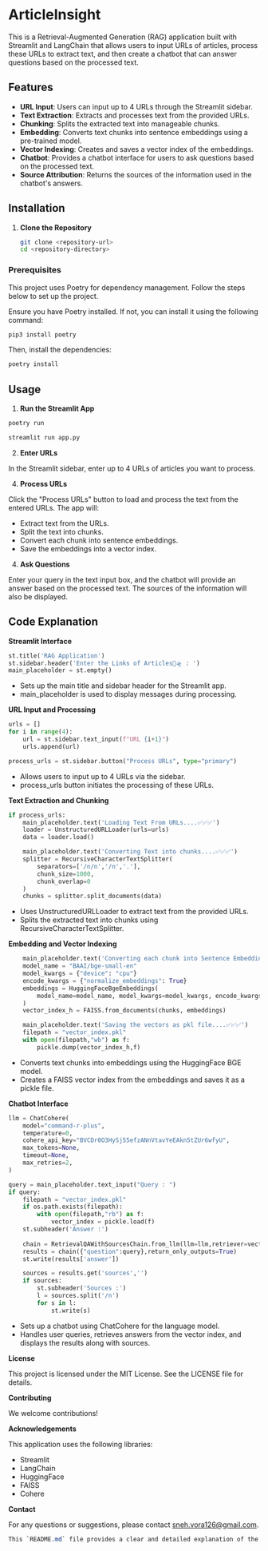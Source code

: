 # ArticleInsight

This is a Retrieval-Augmented Generation (RAG) application built with Streamlit and LangChain that allows users to input URLs of articles, process these URLs to extract text, and then create a chatbot that can answer questions based on the processed text.

## Features

- **URL Input**: Users can input up to 4 URLs through the Streamlit sidebar.
- **Text Extraction**: Extracts and processes text from the provided URLs.
- **Chunking**: Splits the extracted text into manageable chunks.
- **Embedding**: Converts text chunks into sentence embeddings using a pre-trained model.
- **Vector Indexing**: Creates and saves a vector index of the embeddings.
- **Chatbot**: Provides a chatbot interface for users to ask questions based on the processed text.
- **Source Attribution**: Returns the sources of the information used in the chatbot's answers.

## Installation

1. **Clone the Repository**

   ```sh
   git clone <repository-url>
   cd <repository-directory>
   ```

### Prerequisites

This project uses Poetry for dependency management. Follow the steps below to set up the project.

Ensure you have Poetry installed. If not, you can install it using the following command:

```sh
pip3 install poetry
```
Then, install the dependencies:

```sh
poetry install
```

## Usage

1. **Run the Streamlit App**
   
```sh
poetry run
```
```sh
streamlit run app.py
```

2. **Enter URLs**

In the Streamlit sidebar, enter up to 4 URLs of articles you want to process.

4. **Process URLs**

Click the "Process URLs" button to load and process the text from the entered URLs. The app will:

- Extract text from the URLs.
- Split the text into chunks.
- Convert each chunk into sentence embeddings.
- Save the embeddings into a vector index.
  
4. **Ask Questions**
   
Enter your query in the text input box, and the chatbot will provide an answer based on the processed text. The sources of the information will also be displayed.


## Code Explanation

**Streamlit Interface**

```python
st.title('RAG Application')
st.sidebar.header('Enter the Links of Articles🚀🛸 : ')
main_placeholder = st.empty()
```
- Sets up the main title and sidebar header for the Streamlit app.
- main_placeholder is used to display messages during processing.
  
**URL Input and Processing**
```python
urls = []
for i in range(4):
    url = st.sidebar.text_input(f"URL {i+1}")
    urls.append(url)

process_urls = st.sidebar.button("Process URLs", type="primary")
```
- Allows users to input up to 4 URLs via the sidebar.
- process_urls button initiates the processing of these URLs.
  
**Text Extraction and Chunking**
```python
if process_urls:
    main_placeholder.text('Loading Text From URLs....✅✅✅')
    loader = UnstructuredURLLoader(urls=urls)
    data = loader.load()

    main_placeholder.text('Converting Text into chunks....✅✅✅')
    splitter = RecursiveCharacterTextSplitter(
        separators=['/n/n','/n','.'],
        chunk_size=1000,
        chunk_overlap=0
    )
    chunks = splitter.split_documents(data)
```
- Uses UnstructuredURLLoader to extract text from the provided URLs.
- Splits the extracted text into chunks using RecursiveCharacterTextSplitter.

**Embedding and Vector Indexing**
```python
    main_placeholder.text('Converting each chunk into Sentence Embedding....✅✅✅')
    model_name = "BAAI/bge-small-en"
    model_kwargs = {"device": "cpu"}
    encode_kwargs = {"normalize_embeddings": True}
    embeddings = HuggingFaceBgeEmbeddings(
        model_name=model_name, model_kwargs=model_kwargs, encode_kwargs=encode_kwargs
    )
    vector_index_h = FAISS.from_documents(chunks, embeddings)

    main_placeholder.text('Saving the vectors as pkl file....✅✅✅')
    filepath = "vector_index.pkl"
    with open(filepath,"wb") as f:
        pickle.dump(vector_index_h,f)
```
- Converts text chunks into embeddings using the HuggingFace BGE model.
- Creates a FAISS vector index from the embeddings and saves it as a pickle file.
  
**Chatbot Interface**
```python
llm = ChatCohere(
    model="command-r-plus",
    temperature=0,
    cohere_api_key="BVCDr0O3HySj55efzANnVtavYeEAkn5tZUr6wfyU",
    max_tokens=None,
    timeout=None,
    max_retries=2,
)

query = main_placeholder.text_input("Query : ")
if query:
    filepath = "vector_index.pkl"
    if os.path.exists(filepath):
        with open(filepath,"rb") as f:
            vector_index = pickle.load(f)
    st.subheader('Answer :')
    
    chain = RetrievalQAWithSourcesChain.from_llm(llm=llm,retriever=vector_index.as_retriever())
    results = chain({"question":query},return_only_outputs=True)
    st.write(results['answer'])

    sources = results.get('sources','')
    if sources:
        st.subheader('Sources :')
        l = sources.split('/n')
        for s in l:
            st.write(s)
```
- Sets up a chatbot using ChatCohere for the language model.
- Handles user queries, retrieves answers from the vector index, and displays the results along with sources.

  
**License**

This project is licensed under the MIT License. See the LICENSE file for details.

**Contributing**

We welcome contributions!

**Acknowledgements**

This application uses the following libraries:

- Streamlit
- LangChain
- HuggingFace
- FAISS
- Cohere

**Contact**

For any questions or suggestions, please contact sneh.vora126@gmail.com.

```css
This `README.md` file provides a clear and detailed explanation of the project's purpose, installation steps, usage instructions, and code functionality. It also includes information on contributing and acknowledgments.
```
